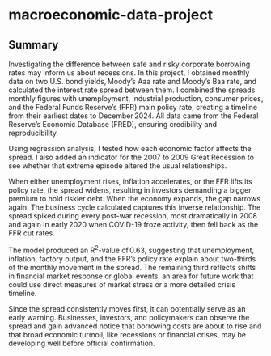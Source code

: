 # macroeconomic-data-project
## Summary
Investigating the difference between safe and risky corporate borrowing rates may inform us about recessions. In this project, I obtained monthly data on two U.S. bond yields, Moody’s Aaa rate and Moody’s Baa rate, and calculated the interest rate spread between them. I combined the spreads' monthly figures with unemployment, industrial production, consumer prices, and the Federal Funds Reserve’s (FFR) main policy rate, creating a timeline from their earliest dates to December 2024. All data came from the Federal Reserve’s Economic Database (FRED), ensuring credibility and reproducibility.

Using regression analysis, I tested how each economic factor affects the spread. I also added an indicator for the 2007 to 2009 Great Recession to see whether that extreme episode altered the usual relationships.

When either unemployment rises, inflation accelerates, or the FFR lifts its policy rate, the spread widens, resulting in investors demanding a bigger premium to hold riskier debt. When the economy expands, the gap narrows again. The business cycle calculated captures this inverse relationship. The spread spiked during every post-war recession, most dramatically in 2008 and again in early 2020 when COVID-19 froze activity, then fell back as the FFR cut rates.

The model produced an R<sup>2</sup>-value of 0.63, suggesting that unemployment, inflation, factory output, and the FFR’s policy rate explain about two-thirds of the monthly movement in the spread. The remaining third reflects shifts in financial market response or global events, an area for future work that could use direct measures of market stress or a more detailed crisis timeline.

Since the spread consistently moves first, it can potentially serve as an early warning. Businesses, investors, and policymakers can observe the spread and gain advanced notice that borrowing costs are about to rise and that broad economic turmoil, like recessions or financial crises, may be developing well before official confirmation.
